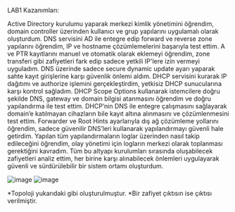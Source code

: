 LAB1 Kazanımları:

Active Directory kurulumu yaparak merkezi kimlik yönetimini öğrendim, domain controller üzerinden kullanıcı ve grup yapılarını uygulamalı olarak oluşturdum.
DNS servisini AD ile entegre edip forward ve reverse zone yapılarını öğrendim, IP ve hostname çözümlemelerini başarıyla test ettim.
A ve PTR kayıtlarını manuel ve otomatik olarak eklemeyi öğrendim, zone transferi gibi zafiyetleri fark edip sadece yetkili IP'lere izin vermeyi uyguladım.
DNS üzerinde sadece secure dynamic update ayarı yaparak sahte kayıt girişlerine karşı güvenlik önlemi aldım.
DHCP servisini kurarak IP dağıtımı ve authorize işlemini gerçekleştirdim, yetkisiz DHCP sunucularına karşı kontrol sağladım.
DHCP Scope Options kullanarak istemcilere doğru şekilde DNS, gateway ve domain bilgisi atanmasını öğrendim ve doğru yapılandırma ile test ettim.
DHCP’nin DNS ile entegre çalışmasını sağlayarak domain’e katılmayan cihazların bile kayıt altına alınmasını ve çözümlenmesini test ettim.
Forwarder ve Root Hints ayarlarıyla dış ağ çözümleme yollarını öğrendim, sadece güvenilir DNS’leri kullanarak yapılandırmayı güvenli hale getirdim.
Yapılan tüm yapılandırmaların loglar üzerinden nasıl takip edileceğini öğrendim, olay yönetimi için logların merkezi olarak toplanması gerektiğini kavradım.
Tüm bu altyapı kurulumları sırasında oluşabilecek zafiyetleri analiz ettim, her birine karşı alınabilecek önlemleri uygulayarak güvenli ve sürdürülebilir bir sistem ortamı oluşturdum.


![image](https://github.com/user-attachments/assets/5233fcfc-ef2f-40c9-8b45-8afe1fc743c5)
![image](https://github.com/user-attachments/assets/74f73b79-e6ba-4357-9646-3d0121ae3870)

*Topoloji yukarıdaki gibi oluşturulmuştur.
*Bir zafiyet çıktısın ise çıktısı verilmiştir.



